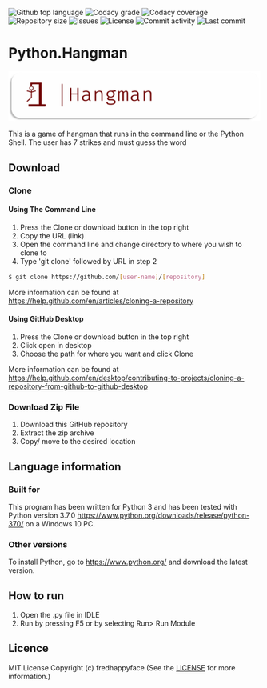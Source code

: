 
<p float="left">
<img src="https://img.shields.io/github/languages/top/fredhappyface/Python.Hangman.svg?style=flat-square" alt="Github top language">
<img src="https://img.shields.io/codacy/grade/:codacy-proj-id:.svg?style=flat-square" alt="Codacy grade">
<img src="https://img.shields.io/codacy/coverage/:codacy-proj-id:.svg?style=flat-square" alt="Codacy coverage">
<img src="https://img.shields.io/github/repo-size/fredhappyface/Python.Hangman.svg?style=flat-square" alt="Repository size">
<img src="https://img.shields.io/github/issues/fredhappyface/Python.Hangman.svg?style=flat-square" alt="Issues">
<img src="https://img.shields.io/github/license/fredhappyface/Python.Hangman.svg?style=flat-square" alt="License">
<img src="https://img.shields.io/github/commit-activity/m/fredhappyface/Python.Hangman.svg?style=flat-square" alt="Commit activity">
<img src="https://img.shields.io/github/last-commit/fredhappyface/Python.Hangman.svg?style=flat-square" alt="Last commit">
</p>

# Python.Hangman


<img src="readme-assets/icons/name.png" alt="Project Icon" width="750">

This is a game of hangman that runs in the command line or the Python Shell.
The user has 7 strikes and must guess the word


## Download
### Clone
#### Using The Command Line
1. Press the Clone or download button in the top right
2. Copy the URL (link)
3. Open the command line and change directory to where you wish to clone to
4. Type 'git clone' followed by URL in step 2
```bash
$ git clone https://github.com/[user-name]/[repository]
```

More information can be found at
<https://help.github.com/en/articles/cloning-a-repository>

#### Using GitHub Desktop
1. Press the Clone or download button in the top right
2. Click open in desktop
3. Choose the path for where you want and click Clone

More information can be found at
<https://help.github.com/en/desktop/contributing-to-projects/cloning-a-repository-from-github-to-github-desktop>

### Download Zip File

1. Download this GitHub repository
2. Extract the zip archive
3. Copy/ move to the desired location


## Language information
### Built for
This program has been written for Python 3 and has been tested with
Python version 3.7.0 <https://www.python.org/downloads/release/python-370/>
on a Windows 10 PC.
### Other versions
To install Python, go to <https://www.python.org/> and download the latest
version.
## How to run
1. Open the .py file in IDLE
2. Run by pressing F5 or by selecting Run> Run Module


## Licence
MIT License
Copyright (c) fredhappyface
(See the [LICENSE](/LICENSE.md) for more information.)
